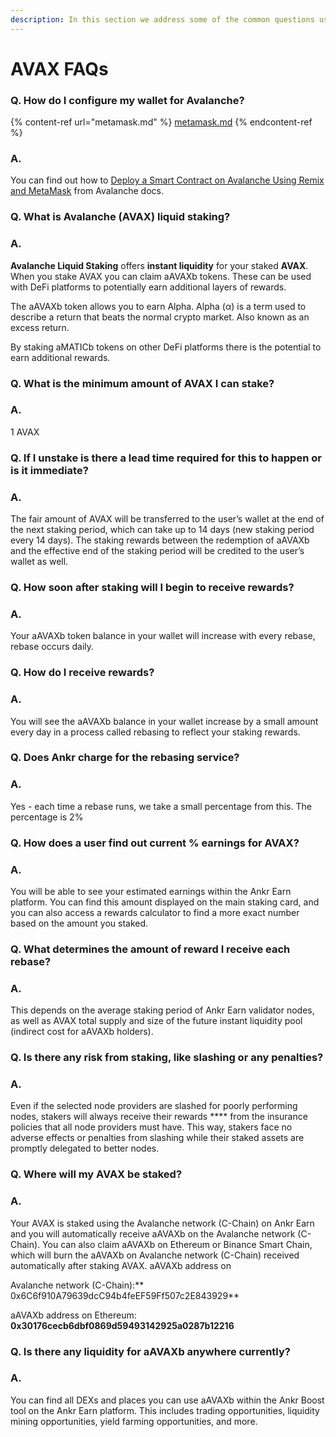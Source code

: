 ```yaml
---
description: In this section we address some of the common questions users ask about.
---
```


# AVAX FAQs

### Q. How do I configure my wallet for Avalanche?

{% content-ref url="metamask.md" %}
[metamask.md](metamask.md)
{% endcontent-ref %}

### A.

You can find out how to [Deploy a Smart Contract on Avalanche Using Remix and MetaMask](https://docs.avax.network/build/tutorials/smart-contracts/deploy-a-smart-contract-on-avalanche-using-remix-and-metamask) from Avalanche docs.

### **Q. What is Avalanche (AVAX) liquid staking?**

### **A.**

**Avalanche Liquid Staking** offers **instant liquidity** for your staked **AVAX**. When you stake AVAX you can claim aAVAXb tokens. These can be used with DeFi platforms to potentially earn additional layers of rewards.

The aAVAXb token allows you to earn Alpha. Alpha (α) is a term used to describe a return that beats the normal crypto market. Also known as an excess return.&#x20;

By staking aMATICb tokens on other DeFi platforms there is the potential to earn additional rewards.

### Q. What is the minimum amount of AVAX I can stake?

### A.

1 AVAX

### Q. If I unstake is there a lead time required for this to happen or is it immediate?

### A.

The fair amount of AVAX will be transferred to the user’s wallet at the end of the next staking period, which can take up to 14 days (new staking period every 14 days). The staking rewards between the redemption of aAVAXb and the effective end of the staking period will be credited to the user’s wallet as well.

### Q. How soon after staking will I begin to receive rewards?

### A.

Your aAVAXb token balance in your wallet will increase with every rebase, rebase occurs daily.

### Q. How do I receive rewards?

### A.

You will see the aAVAXb balance in your wallet increase by a small amount every day in a process called rebasing to reflect your staking rewards.

### Q. Does Ankr charge for the rebasing service?

### A.

Yes - each time a rebase runs, we take a small percentage from this. The percentage is 2%

### Q. How does a user find out current % earnings for AVAX?

### A.

You will be able to see your estimated earnings within the Ankr Earn platform. You can find this amount displayed on the main staking card, and you can also access a rewards calculator to find a more exact number based on the amount you staked.

### Q. What determines the amount of reward I receive each rebase?

### A.

This depends on the average staking period of Ankr Earn validator nodes, as well as AVAX total supply and size of the future instant liquidity pool (indirect cost for aAVAXb holders).

### Q. Is there any risk from staking, like slashing or any penalties?

### A.

Even if the selected node providers are slashed for poorly performing nodes, stakers will always receive their rewards **** from the insurance policies that all node providers must have. This way, stakers face no adverse effects or penalties from slashing while their staked assets are promptly delegated to better nodes.

### Q. Where will my AVAX be staked?&#x20;

### A.

Your AVAX is staked using the Avalanche network (C-Chain) on Ankr Earn and you will automatically receive aAVAXb on the Avalanche network (C-Chain). You can also claim aAVAXb on Ethereum or Binance Smart Chain, which will burn the aAVAXb on Avalanche network (C-Chain) received automatically after staking AVAX. aAVAXb address on

Avalanche network (C-Chain):\*\* 0x6C6f910A79639dcC94b4feEF59Ff507c2E843929\*\*

aAVAXb address on Ethereum: **0x30176cecb6dbf0869d59493142925a0287b12216**

### Q. Is there any liquidity for aAVAXb anywhere currently?

### A.

You can find all DEXs and places you can use aAVAXb within the Ankr Boost tool on the Ankr Earn platform. This includes trading opportunities, liquidity mining opportunities, yield farming opportunities, and more.
